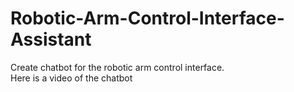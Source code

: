# Robotic-Arm-Control-Interface-Assistant
Create chatbot for the robotic arm control interface.<br>
Here is a video of the chatbot
